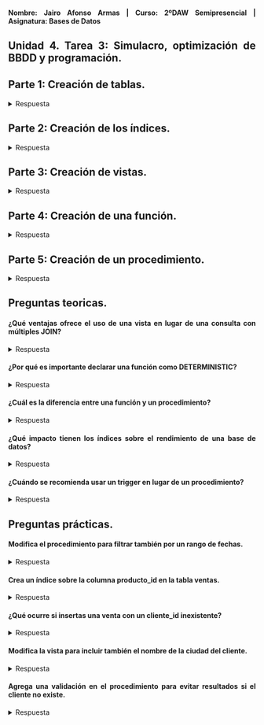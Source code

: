 <div align="justify">

#### **Nombre: Jairo Afonso Armas | Curso: 2ºDAW Semipresencial | Asignatura: Bases de Datos** 

## **Unidad 4. Tarea 3: Simulacro, optimización de BBDD y programación.**

## Parte 1: Creación de tablas.

<details>
<summary>Respuesta</summary>

SELECT * FROM `clientes`;

| id | nombre       | ciudad         |
|----|--------------|----------------|
| 1  | Ana Pérez    | Barcelona      |
| 2  | Luis Gómez   | Las Palmas GC  |
| 3  | Carlos Ruiz  | Madrid         |

SELECT * FROM `productos`;

| id | nombre   | precio  |
|----|----------|---------|
| 1  | Laptop   | 1200.00 |
| 2  | Teclado  | 50.00   |
| 3  | Monitor  | 300.00  |

SELECT * FROM `ventas`;

| id | cliente_id | producto_id |    fecha    | cantidad |
|----|------------|-------------|-------------|----------|
| 1  |     1      |      1      | 2024-05-01  |    1     |
| 2  |     1      |      2      | 2024-05-12  |    2     |
| 3  |     2      |      3      | 2024-05-13  |    1     |
| 4  |     3      |      2      | 2024-05-14  |    1     |

</details>

## Parte 2: Creación de los índices.


<details>
<summary>Respuesta</summary>

CREATE idx_ciudad ON clientes(ciudad);

SHOW INDEX from `clientes`;

| Tabla    | Índice | Nombre del índice | Secuencia | Columna | Orden | Cardinalidad | Nulo | Tipo  | Único | Comentario |
|----------|--------|-------------------|-----------|---------|-------|--------------|------|--------|--------|-------------|
| clientes | 0      | PRIMARY           | 1         | id      | A     | 3            | NULL | BTREE | Sí     | NULL        |
| clientes | 1      | idx_ciudad        | 1         | ciudad  | A     | 3            | YES  | BTREE | No     | NULL        |

CREATE idx_fecha ON ventas(fecha);

SHOW INDEX from `ventas`;

| Tabla   | Índice | Nombre del índice | Secuencia | Columna     | Orden | Cardinalidad | Nulo | Tipo  | Único | Comentario |
|---------|--------|-------------------|-----------|-------------|-------|--------------|------|--------|--------|-------------|
| ventas  | 0      | PRIMARY           | 1         | id          | A     | 0            | NULL | BTREE | Sí     | NULL        |
| ventas  | 1      | cliente_id        | 1         | cliente_id  | A     | 0            | NULL | BTREE | No     | NULL        |
| ventas  | 1      | producto_id       | 1         | producto_id | A     | 0            | NULL | BTREE | No     | NULL        |
| ventas  | 1      | idx_fecha         | 1         | fecha       | A     | 4            | NULL | BTREE | No     | NULL        |



Preguntas:
- Crea los indices, muestra su rendimiento, y explica si son óptimos y por qué?

Ambos mejoran el rendimiento. En el caso de la ciudad, serían optimos si sueles filtrar por ese valor o si hay bastantes valores diferentes en ese campo. En el caso de las fechas resulta especialmente útil para realizar busquedas entre diferentes intervalos de fechas o si realizas busquedas con un orden especifico.

</details>

## Parte 3: Creación de vistas.

<details>
<summary>Respuesta</summary>

```
CREATE VIEW ventas_detalladas AS
	SELECT 
    	v.id AS venta_id,
        c.nombre AS nombre_cliente,
        p.nombre AS nombre_producto,
        v.fecha AS fecha_venta,
        v.cantidad AS Q_comprada,
        (p.precio * v.cantidad) AS total_venta
    FROM ventas v
    JOIN clientes c ON v.cliente_id = c.id
    JOIN productos p ON v.producto_id = p.id;
```
SELECT * FROM ventas_detalladas;

| venta_id | nombre_cliente | nombre_producto | fecha_venta | Q_comprada | total_venta |
|----------|----------------|------------------|-------------|------------|-------------|
| 1        | Ana Pérez      | Laptop           | 2024-05-01  | 1          | 1200.00     |
| 2        | Ana Pérez      | Teclado          | 2024-05-12  | 2          | 100.00      |
| 3        | Luis Gómez     | Monitor          | 2024-05-13  | 1          | 300.00      |
| 4        | Carlos Ruiz    | Teclado          | 2024-05-14  | 1          | 50.00       |

</details>

## Parte 4: Creación de una función.

<details>
<summary>Respuesta</summary>

```
DELIMITER //
DROP FUNCTION IF EXISTS calcular_total //
CREATE FUNCTION calcular_total(venta_id INT) 
RETURNS DECIMAL (15,2)
DETERMINISTIC
BEGIN
    	DECLARE total DECIMAL (15,2);
	SELECT p.precio * v.cantidad 
        INTO total
        FROM ventas v
        JOIN productos p ON p.id = v.producto_id
        WHERE v.id = venta_id;
	RETURN total;
END //
DELIMITER ;
```
SELECT calcular_total(1);

| calcular_total(1) |
|-------------------|
| 1200.00           |


</details>

## Parte 5: Creación de un procedimiento.

<details>
<summary>Respuesta</summary>

```
DELIMITER //
DROP PROCEDURE IF EXISTS resumen_cliente //
CREATE PROCEDURE resumen_cliente (IN id_de_cliente INT)
BEGIN
	SELECT
	c.nombre AS Nombre_Cliente,
	v.fecha AS Fecha_Venta,
	p.nombre AS Nombre_Producto,
	v.cantidad AS Q_comprada,
	calcular_total(v.id) AS Total_Venta
    	FROM ventas v
    	JOIN clientes c ON v.cliente_id =  c.id
    	JOIN productos p ON v.producto_id = p.id
    	WHERE v.cliente_id = id_de_cliente;
END //
DELIMITER ; 
```
CALL resumen_cliente(1);

| Nombre_Cliente | Fecha_Venta | Nombre_Producto | Q_Comprada | Total_Venta |
|----------------|-------------|------------------|------------|--------------|
| Ana Pérez      | 2024-05-01  | Laptop           | 1          | 1200.00      |
| Ana Pérez      | 2024-05-12  | Teclado          | 2          | 100.00       |

</details>

## Preguntas teoricas.

#### ¿Qué ventajas ofrece el uso de una vista en lugar de una consulta con múltiples JOIN?

<details>
<summary>Respuesta</summary>

- Encapsula una búsqueda compleja y reutilizable.
- Permiten limitar el acceso a la información de ciertas columnas.
- Las vistas hacen que todos los usuarios conectados a la BBDD accedan a la misma información.

</details>

#### ¿Por qué es importante declarar una función como DETERMINISTIC?

<details>
<summary>Respuesta</summary>

- Por optiminzación, ayuda que la función sepa si va a devolver los mismos valores de resultado.
- Ayuda a conocer si la función depende de factores externos (tiempo u otras tablas).

</details>

#### ¿Cuál es la diferencia entre una función y un procedimiento?

<details>
<summary>Respuesta</summary>

- Las funciones retornan un valor, mientras que los procedimientos no necesariamente.
- Las funciones pueden usarse dentro de consultas, los procedimientos no.
- Las llamadas son diferentes, SELECT y CALL.
- Generalmente se usan con propósitos diferentes, funciones para calcular y devolver cierto valor, mientras que los procedimientos se encargan de ejecutar un conjunto de acciones.

</details>

#### ¿Qué impacto tienen los índices sobre el rendimiento de una base de datos?

<details>
<summary>Respuesta</summary>

Ventajas: 
 
 - Aceleran las búsquedas evitando escaneos completos de tablas.
 - Mejoran el rendimiento en consultas frecuentes.

Desventajas:

- Las modificaciones pueden ser más lentas.
- Un uso excesivo en busquedas poco frecuentes sería negativo para el almacenamiento.

</details>

#### ¿Cuándo se recomienda usar un trigger en lugar de un procedimiento?

<details>
<summary>Respuesta</summary>

- Para ejecutar logicas de manera automatica cuando ocurre un evento.
- Auditorias.

</details>

## Preguntas prácticas.

#### Modifica el procedimiento para filtrar también por un rango de fechas.

<details>
<summary>Respuesta</summary>

```
DELIMITER //

DROP PROCEDURE IF EXISTS resumen_cliente //

CREATE PROCEDURE resumen_cliente (
    IN id_de_cliente INT,
    IN fecha_inicio DATE,
    IN fecha_fin DATE
)
	BEGIN
	    	SELECT
		c.nombre AS Nombre_Cliente,
		v.fecha AS Fecha_Venta,
		p.nombre AS Nombre_Producto,
		v.cantidad AS Q_comprada,
		calcular_total(v.id) AS Total_Venta
		FROM ventas v
		JOIN clientes c ON v.cliente_id = c.id
		JOIN productos p ON v.producto_id = p.id
		WHERE v.cliente_id = id_de_cliente
		AND v.fecha BETWEEN fecha_inicio AND fecha_fin;
	END //

DELIMITER ;
```
CALL resumen_cliente(1, '2024-05-01', '2024-05-02');

| Nombre_Cliente | Fecha_Venta | Nombre_Producto | Q_comprada | Total_Venta |
|----------------|-------------|------------------|------------|--------------|
| Ana Pérez      | 2024-05-01  | Laptop           | 1          | 1200.00      |

CALL resumen_cliente(1, '2024-05-01', '2024-05-31');

| Nombre_Cliente | Fecha_Venta | Nombre_Producto | Q_comprada | Total_Venta |
|----------------|-------------|------------------|------------|--------------|
| Ana Pérez      | 2024-05-01  | Laptop           | 1          | 1200.00      |
| Ana Pérez      | 2024-05-12  | Teclado          | 2          | 100.00       |


</details>

#### Crea un índice sobre la columna producto_id en la tabla ventas.

<details>
<summary>Respuesta</summary>



</details>

#### ¿Qué ocurre si insertas una venta con un cliente_id inexistente?

<details>
<summary>Respuesta</summary>



</details>

#### Modifica la vista para incluir también el nombre de la ciudad del cliente.

<details>
<summary>Respuesta</summary>



</details>

#### Agrega una validación en el procedimiento para evitar resultados si el cliente no existe.

<details>
<summary>Respuesta</summary>



</details>


</div>
